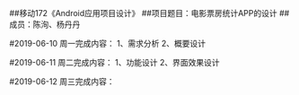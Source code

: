  ##移动172《Android应用项目设计》
 ##项目题目：电影票房统计APP的设计
 ##成员：陈洵、杨丹丹

 #2019-06-10 周一完成内容：
 1、需求分析
 2、概要设计

 #2019-06-11 周二完成内容：
 1、功能设计
 2、界面效果设计 

 #2019-06-12 周三完成内容：
